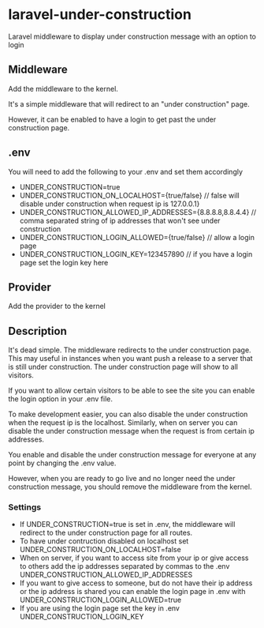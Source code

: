 # laravel-under-construction
Laravel middleware to display under construction message with an option to login 

## Middleware
Add the middleware to the kernel. 

It's a simple middleware that will redirect to an "under construction" page. 

However, it can be enabled to have a login to get past the under construction page.

## .env
You will need to add the following to your .env and set them accordingly

- UNDER_CONSTRUCTION=true
- UNDER_CONSTRUCTION_ON_LOCALHOST={true/false} // false will disable under construction when request ip is 127.0.0.1}
- UNDER_CONSTRUCTION_ALLOWED_IP_ADDRESSES={8.8.8.8,8.8.4.4} // comma separated string of ip addresses that won't see under construction
- UNDER_CONSTRUCTION_LOGIN_ALLOWED={true/false} // allow a login page
- UNDER_CONSTRUCTION_LOGIN_KEY=123457890 // if you have a login page set the login key here

## Provider
Add the provider to the kernel

## Description
It's dead simple. The middleware redirects to the under construction page. This may useful in instances when you want push a release to a server that is still under construction. The under construction page will show to all visitors. 

If you want to allow certain visitors to be able to see the site you can enable the login option in your .env file. 

To make development easier, you can also disable the under construction when the request ip is the localhost. Similarly, when on server you can disable the under construction message when the request is from certain ip addresses.

You enable and disable the under construction message for everyone at any point by changing the .env value.

However, when you are ready to go live and no longer need the under construction message, you should remove the middleware from the kernel.

### Settings
- If UNDER_CONSTRUCTION=true is set in .env, the middleware will redirect to the under construction page for all routes.
- To have under contruction disabled on localhost set UNDER_CONSTRUCTION_ON_LOCALHOST=false
- When on server, if you want to access site from your ip or give access to others add the ip addresses separated by commas to the .env UNDER_CONSTRUCTION_ALLOWED_IP_ADDRESSES
- If you want to give access to someone, but do not have their ip address or the ip address is shared you can enable the login page in .env with UNDER_CONSTRUCTION_LOGIN_ALLOWED=true
- If you are using the login page set the key in .env UNDER_CONSTRUCTION_LOGIN_KEY



